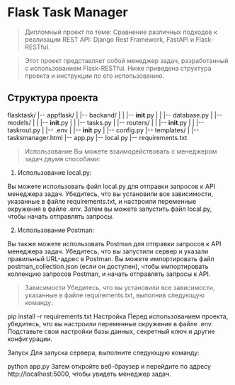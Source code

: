 # Flask Task Manager
>Дипломный проект по теме: Сравнение различных подходов к реализации REST API: Django Rest Framework, FastAPI и Flask-RESTful.

>Этот проект представляет собой менеджер задач, разработанный с использованием Flask-RESTful. Ниже приведена структура проекта и инструкции по его использованию.

## Структура проекта
flasktask/
|-- appflask/
|   |-- backand/
|   |   |-- __init__.py
|   |   |-- database.py
|   |-- models/
|   |   |-- __init__.py
|   |   |-- tasks.py
|   |-- routers/
|   |   |-- __init__.py
|   |   |-- taskrout.py
|   |-- .env
|   |-- __init__.py
|   |-- config.py
|-- templates/
|   |-- tasksmanager.html
|-- app.py
|-- local.py
|-- requirements.txt

>Использование
Вы можете взаимодействовать с менеджером задач двумя способами:

1. Использование local.py:

Вы можете использовать файл local.py для отправки запросов к API менеджера задач. Убедитесь, что вы установили все зависимости, указанные в файле requirements.txt, и настроили переменные окружения в файле .env. Затем вы можете запустить файл local.py, чтобы начать отправлять запросы.

2. Использование Postman:

Вы также можете использовать Postman для отправки запросов к API менеджера задач. Убедитесь, что вы запустили сервер и указали правильный URL-адрес в Postman. Вы можете импортировать файл postman_collection.json (если он доступен), чтобы импортировать коллекцию запросов Postman, и начать отправлять запросы к API.

>Зависимости
Убедитесь, что вы установили все зависимости, указанные в файле requirements.txt, выполнив следующую команду:

pip install -r requirements.txt
Настройка
Перед использованием проекта, убедитесь, что вы настроили переменные окружения в файле .env. Подставьте свои настройки базы данных, секретный ключ и другие конфигурации.

Запуск
Для запуска сервера, выполните следующую команду:

python app.py
Затем откройте веб-браузер и перейдите по адресу http://localhost:5000, чтобы увидеть менеджер задач.
